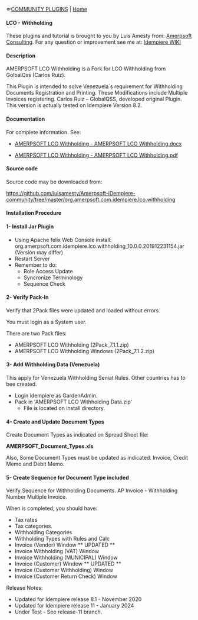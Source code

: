 &lArr;[COMMUNITY PLUGINS](../README.md) | [Home](../README.md)
#### <b>LCO - Withholding</b>
These plugins and tutorial is brought to you by Luis Amesty from: [Amerpsoft Consulting](http://amerpsoft.com/). For any question or improvement see me at: [Idempiere WIKI](https://wiki.idempiere.org/en/User:Luisamesty)

#### <b>Description</b>
AMERPSOFT LCO Withholding is a Fork for LCO Withholding from GolbalQss (Carlos Ruiz).

This Plugin is intended to solve Venezuela´s requirement for Withholding Documents Registration and Printing. These Modifications include Multiple Invoices registering.
Carlos Ruiz – GlobalQSS, developed original Plugin. This version is actually tested on Idempiere Version 8.2.

#### <b>Documentation</b>
For complete information.
See:
- [AMERPSOFT LCO Withholding - AMERPSOFT LCO Withholding.docx ](./documentation/AMERPSOFT_LCO_Withholding.doc)

- [AMERPSOFT LCO Withholding - AMERPSOFT LCO Withholding.pdf ](./documentation/AMERPSOFT_LCO_Withholding.pdf)

#### <b>Source code</b>

Source code may be downloaded from:

https://github.com/luisamesty/Amerpsoft-iDempiere-community/tree/master/org.amerpsoft.com.idempiere.lco.withholding

#### <b>Installation Procedure</b>

#### <b>1- Install Jar Plugin</b>
- Using Apache felix Web Console install:
  org.amerpsoft.com.idempiere.lco.withholding_10.0.0.201912231154.jar
  (Versión may differ)
- Restart Server
-	Remember to do:
    * Role Access Update
    * Syncronize Terminology
    * Sequence Check
#### <b>2- Verify Pack-In</b>
Verify that 2Pack files were updated and loaded without errors.

You must login as a System user.

There are two Pack files:
- AMERPSOFT LCO Withholding (2Pack_7.1.1.zip)
- AMERPSOFT LCO Withholding Windows (2Pack_7.1.2.zip)

#### <b>3- Add Withholding Data (Venezuela)</b>
This apply for Venezuela Withholding Seniat Rules.
Other countries has to bee created.
- Login idempiere as GardenAdmin.
- Pack in 'AMERPSOFT LCO Withholding Data.zip'
   * File is located on install directory.

#### <b>4- Create and Update Document Types</b>

Create Document Types as indicated on Spread Sheet file:

  <b>AMERPSOFT_Document_Types.xls</b>

Also, Some Document Types must be updated as indicated.
Invoice, Credit Memo and Debit Memo.

#### <b>5- Create Sequence for Document Type included</b>

Verify Sequence for Withholding Documents.
AP Invoice - Withholding Number Multiple Invoice.


When is completed, you should have:
- Tax rates
- Tax categories.
- Withholding Categories
- Withholding Types with Rules and Calc
- Invoice (Vendor) Window  ** UPDATED **
- Invoice Withholding (VAT) Window
- Invoice Withholding (MUNICIPAL) Window
- Invoice (Customer) Window  ** UPDATED **
- Invoice (Customer Withholding) Window 
- Invoice (Customer Return Check)  Window

Release Notes:

- Updated for Idempiere release 8.1 - November 2020
- Updated for Idempiere release 11 - January 2024
- Under Test - See release-11 branch.